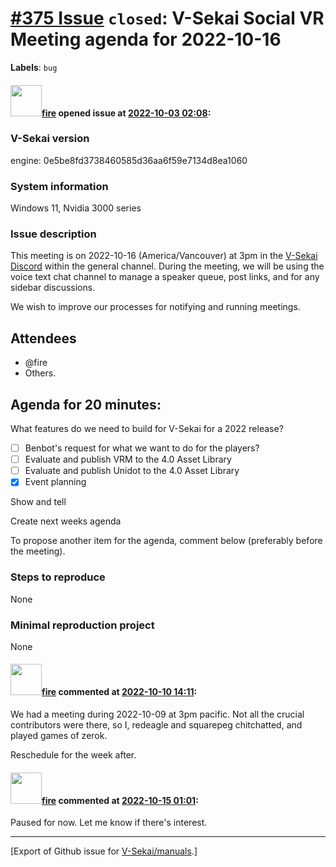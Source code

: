 # [\#375 Issue](https://github.com/V-Sekai/manuals/issues/375) `closed`: V-Sekai Social VR Meeting agenda for 2022-10-16
**Labels**: `bug`


#### <img src="https://avatars.githubusercontent.com/u/32321?u=c2e06a3d2b49a467aa907e54aa259516440267cc&v=4" width="50">[fire](https://github.com/fire) opened issue at [2022-10-03 02:08](https://github.com/V-Sekai/manuals/issues/375):

### V-Sekai version

engine: 0e5be8fd3738460585d36aa6f59e7134d8ea1060

### System information

Windows 11, Nvidia 3000 series

### Issue description

This meeting is on 2022-10-16 (America/Vancouver) at 3pm in the [V-Sekai Discord](https://discord.gg/7BQDHesck8) within the general channel. During the meeting, we will be using the voice text chat channel to manage a speaker queue, post links, and for any sidebar discussions.

We wish to improve our processes for notifying and running meetings.

## Attendees

* @fire 
* Others.

## Agenda for 20 minutes:

What features do we need to build for V-Sekai for a 2022 release?
- [ ] Benbot's request for what we want to do for the players?
- [ ] Evaluate and publish VRM to the 4.0 Asset Library
- [ ] Evaluate and publish Unidot to the 4.0 Asset Library
- [x] Event planning

Show and tell

Create next weeks agenda

To propose another item for the agenda, comment below (preferably before the meeting).


### Steps to reproduce

None

### Minimal reproduction project

None

#### <img src="https://avatars.githubusercontent.com/u/32321?u=c2e06a3d2b49a467aa907e54aa259516440267cc&v=4" width="50">[fire](https://github.com/fire) commented at [2022-10-10 14:11](https://github.com/V-Sekai/manuals/issues/375#issuecomment-1273378747):

We had a meeting during 2022-10-09 at 3pm pacific. Not all the crucial contributors were there, so I, redeagle and squarepeg chitchatted, and played games of zerok.

Reschedule for the week after.

#### <img src="https://avatars.githubusercontent.com/u/32321?u=c2e06a3d2b49a467aa907e54aa259516440267cc&v=4" width="50">[fire](https://github.com/fire) commented at [2022-10-15 01:01](https://github.com/V-Sekai/manuals/issues/375#issuecomment-1279618829):

Paused for now. Let me know if there's interest.


-------------------------------------------------------------------------------



[Export of Github issue for [V-Sekai/manuals](https://github.com/V-Sekai/manuals).]

